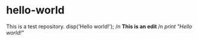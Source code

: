 # hello-world
This is a test repository.  disp('Hello world!'); /n
<b> This is an edit </b> /n
<i> print "Hello world!" <i>

